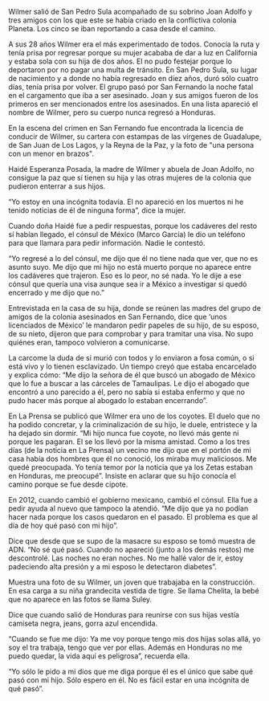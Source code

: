Wilmer salió de San Pedro Sula acompañado de su sobrino Joan Adolfo y tres amigos con los que este se había criado en la conflictiva colonia Planeta. Los cinco se iban reportando a casa desde el camino.

A sus 28 años Wilmer era el más experimentado de todos. Conocía la ruta y tenía prisa por regresar porque su mujer acababa de dar a luz en California y estaba sola con su hija de dos años. El no pudo festejar porque lo deportaron por no pagar una multa de tránsito. En San Pedro Sula, su lugar de nacimiento y a donde no había regresado en diez años, duró sólo cuatro días, tenía prisa por volver.
El grupo pasó por San Fernando la noche fatal en el cargamento que iba a ser asesinado. Joan y sus amigos fueron de los primeros en ser mencionados entre los asesinados. En una lista apareció el nombre de Wilmer, pero su cuerpo nunca regresó a Honduras.

En la escena del crimen en San Fernando fue encontrada la licencia de conducir de Wilmer, su cartera con estampas de las vírgenes de Guadalupe, de San Juan de Los Lagos, y la Reyna de la Paz, y la foto de "una persona con un menor en brazos".

Haidé Esperanza Posada, la madre de Wilmer y abuela de Joan Adolfo, no consigue la paz que sí tienen su hija y las otras mujeres de la colonia que pudieron enterrar a sus hijos.

“Yo estoy en una incógnita todavía. El no apareció en los muertos ni he tenido noticias de él de ninguna forma”, dice la mujer.

Cuando doña Haidé fue a pedir respuestas, porque los cadáveres del resto sí habían llegado, el cónsul de México (Marco García) le dio un teléfono para que llamara para pedir información. Nadie le contestó. 

“Yo regresé a lo del cónsul, me dijo que él no tiene nada que ver, que no es asunto suyo. Me dijo que mi hijo no está muerto porque no aparece entre los cadáveres que trajeron. Eso es lo peor, no sé nada. Yo le dije a ese cónsul que quería una visa aunque sea ir a México a investigar si quedó encerrado y me dijo que no.”

Entrevistada en la casa de su hija, donde se reúnen las madres del grupo de amigos de la colonia asesinados en San Fernando, dice que ‘unos licenciados de México’ le mandaron pedir papeles de su hijo, de su esposo, de su nieto, dijeron que para comprobar y para tramitar una visa. No supo quiénes eran, tampoco volvieron a comunicarse.

La carcome la duda de si murió con todos y lo enviaron a fosa común, o si está vivo y lo tienen esclavizado. Un tiempo creyó que estaba encarcelado y explica cómo: “Me dijo la señora de él que buscó un abogado de México que lo fue a buscar a las cárceles de Tamaulipas. Le dijo el abogado que encontró a uno parecido a él, pero no sabía si estaba enfermo y que no pudo hacer más porque al abogado lo estaban encerrando”.

En La Prensa se publicó que Wilmer era uno de los coyotes. El duelo que no ha podido concretar, y la criminalización de su hijo, le duele, entristece y la ha dejado sin dormir. “Mi hijo nunca fue coyote, no llevó más gente ni porque les pagaran. El se los llevó por la misma amistad. Como a los tres días (de la noticia en La Prensa) un vecino me dijo que en el portón de mi casa había dos hombres que él no conoció, los miraba muy maliciosos. Me quedé preocupada.  Yo tenía temor por la noticia que ya los Zetas estaban en Honduras, me preocupé”. Insiste en aclarar que su hijo conocía el camino porque se fue desde cipote. 

En 2012, cuando cambió el gobierno mexicano, cambió el cónsul. Ella fue a pedir ayuda al nuevo que tampoco la atendió. “Me dijo que ya no podían hacer nada porque los casos quedaron en el pasado. El problema es que al día de hoy qué pasó con mi hijo”. 

Dice que desde que se supo de la masacre su esposo se tomó muestra de ADN. “No sé qué pasó. Cuando no apareció (junto a los demás restos) me descontrolé. Las noches no eran noches. No me hallé valor de ir, estoy padeciendo alta presión y a mi esposo le detectaron diabetes”. 

Muestra una foto de su Wilmer, un joven que trabajaba en la construcción. En esa carga a su niña grandecita vestida de tigre. Se llama Chelita, la bebé que no aparece en las fotos se llama Suley. 

Dice que cuando salió de Honduras para reunirse con sus hijas vestía camiseta negra, jeans, gorra azul encendida.

“Cuando se fue me dijo: Ya me voy porque tengo mis dos hijas solas allá, yo soy el tra trabaja, tengo que ver por ellas. Además en Honduras no me puedo quedar, la vida aquí es peligrosa”, recuerda ella. 

“Yo sólo le pido a mi dios que me diga porque él es el único que sabe qué pasó con mi hijo. Sólo espero en él. No es fácil estar en una incógnita de qué pasó”. 

